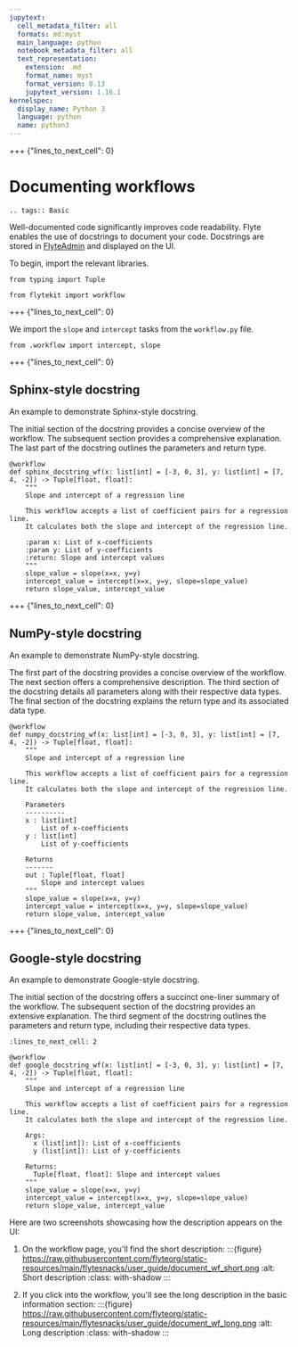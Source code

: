 ```yaml
---
jupytext:
  cell_metadata_filter: all
  formats: md:myst
  main_language: python
  notebook_metadata_filter: all
  text_representation:
    extension: .md
    format_name: myst
    format_version: 0.13
    jupytext_version: 1.16.1
kernelspec:
  display_name: Python 3
  language: python
  name: python3
---
```


+++ {"lines_to_next_cell": 0}

# Documenting workflows

```{eval-rst}
.. tags:: Basic
```

Well-documented code significantly improves code readability.
Flyte enables the use of docstrings to document your code.
Docstrings are stored in [FlyteAdmin](https://docs.flyte.org/en/latest/concepts/admin.html)
and displayed on the UI.

To begin, import the relevant libraries.

```{code-cell}
from typing import Tuple

from flytekit import workflow
```

+++ {"lines_to_next_cell": 0}

We import the `slope` and `intercept` tasks from the `workflow.py` file.

```{code-cell}
from .workflow import intercept, slope
```

+++ {"lines_to_next_cell": 0}

## Sphinx-style docstring

An example to demonstrate Sphinx-style docstring.

The initial section of the docstring provides a concise overview of the workflow.
The subsequent section provides a comprehensive explanation.
The last part of the docstring outlines the parameters and return type.

```{code-cell}
@workflow
def sphinx_docstring_wf(x: list[int] = [-3, 0, 3], y: list[int] = [7, 4, -2]) -> Tuple[float, float]:
    """
    Slope and intercept of a regression line

    This workflow accepts a list of coefficient pairs for a regression line.
    It calculates both the slope and intercept of the regression line.

    :param x: List of x-coefficients
    :param y: List of y-coefficients
    :return: Slope and intercept values
    """
    slope_value = slope(x=x, y=y)
    intercept_value = intercept(x=x, y=y, slope=slope_value)
    return slope_value, intercept_value
```

+++ {"lines_to_next_cell": 0}

## NumPy-style docstring

An example to demonstrate NumPy-style docstring.

The first part of the docstring provides a concise overview of the workflow.
The next section offers a comprehensive description.
The third section of the docstring details all parameters along with their respective data types.
The final section of the docstring explains the return type and its associated data type.

```{code-cell}
@workflow
def numpy_docstring_wf(x: list[int] = [-3, 0, 3], y: list[int] = [7, 4, -2]) -> Tuple[float, float]:
    """
    Slope and intercept of a regression line

    This workflow accepts a list of coefficient pairs for a regression line.
    It calculates both the slope and intercept of the regression line.

    Parameters
    ----------
    x : list[int]
        List of x-coefficients
    y : list[int]
        List of y-coefficients

    Returns
    -------
    out : Tuple[float, float]
        Slope and intercept values
    """
    slope_value = slope(x=x, y=y)
    intercept_value = intercept(x=x, y=y, slope=slope_value)
    return slope_value, intercept_value
```

+++ {"lines_to_next_cell": 0}

## Google-style docstring

An example to demonstrate Google-style docstring.

The initial section of the docstring offers a succinct one-liner summary of the workflow.
The subsequent section of the docstring provides an extensive explanation.
The third segment of the docstring outlines the parameters and return type,
including their respective data types.

```{code-cell}
:lines_to_next_cell: 2

@workflow
def google_docstring_wf(x: list[int] = [-3, 0, 3], y: list[int] = [7, 4, -2]) -> Tuple[float, float]:
    """
    Slope and intercept of a regression line

    This workflow accepts a list of coefficient pairs for a regression line.
    It calculates both the slope and intercept of the regression line.

    Args:
      x (list[int]): List of x-coefficients
      y (list[int]): List of y-coefficients

    Returns:
      Tuple[float, float]: Slope and intercept values
    """
    slope_value = slope(x=x, y=y)
    intercept_value = intercept(x=x, y=y, slope=slope_value)
    return slope_value, intercept_value
```

Here are two screenshots showcasing how the description appears on the UI:
1. On the workflow page, you'll find the short description:
:::{figure} https://raw.githubusercontent.com/flyteorg/static-resources/main/flytesnacks/user_guide/document_wf_short.png
:alt: Short description
:class: with-shadow
:::

2. If you click into the workflow, you'll see the long description in the basic information section:
:::{figure} https://raw.githubusercontent.com/flyteorg/static-resources/main/flytesnacks/user_guide/document_wf_long.png
:alt: Long description
:class: with-shadow
:::
